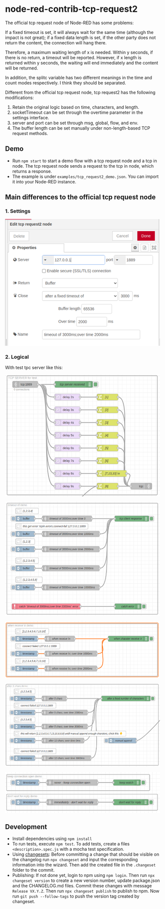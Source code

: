 # node-red-contrib-tcp-request2

The official tcp request node of Node-RED has some problems:

If a fixed timeout is set, it will always wait for the same time (although the impact is not great); if a fixed data length is set, if the other party does not return the content, the connection will hang there.

Therefore, a maximum waiting length of x is needed. Within y seconds, if there is no return, a timeout will be reported. However, if x length is returned within y seconds, the waiting will end immediately and the content will be returned.

In addition, the splitc variable has two different meanings in the time and count modes respectively. I think they should be separated.

Different from the official tcp request node, tcp request2 has the following modifications:

1. Retain the original logic based on time, characters, and length.
2. socketTimeout can be set through the overtime parameter in the settings interface.
3. server and port can be set through msg, global, flow, and env.
4. The buffer length can be set manually under non-length-based TCP request methods.

## Demo

* Run `npm start` to start a demo flow with a tcp request node and a tcp in node. The tcp request node sends a request to the tcp in node, which returns a response.
* The example is under `examples/tcp_request2_demo.json`. You can import it into your Node-RED instance.

## Main differences to the official tcp request node

### 1. Settings

![setup](./images/setup.png)

### 2. Logical

With test tpc server like this:

![test tpc server](./images/testserver.png)

![timeout demo](./images/timeoutdemo.png)

![when receive demo](./images/whenreceivedemo.png)

![after x demo](./images/afterxdemo.png)

![old demo](./images/olddemo.png)

## Development

* Install dependencies using `npm install`
* To run tests, execute `npm test`. To add tests, create a files `<description>.spec.js` with a mocha test specification.
* Using [changesets](https://github.com/atlassian/changesets): Before committing a change that should be visible on the changelog run `npx changeset` and input the corresponding information into the wizard. Then add the created file in the `.changeset` folder to the commit.
* Publishing: If not done yet, login to npm using `npm login`. Then run `npx changeset version` to create a new version number, update package.json and the CHANGELOG.md files. Commit these changes with message `Release VX.Y.Z`. Then run `npx changeset publish` to publish to npm. Now run `git push --follow-tags` to push the version tag created by changeset.
